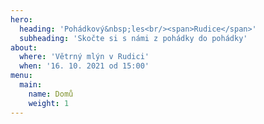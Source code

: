 ```yaml
---
hero:
  heading: 'Pohádkový&nbsp;les<br/><span>Rudice</span>'
  subheading: 'Skočte si s námi z pohádky do pohádky'
about:
  where: 'Větrný mlýn v Rudici'
  when: '16. 10. 2021 od 15:00'
menu:
  main:
    name: Domů
    weight: 1
---
```

